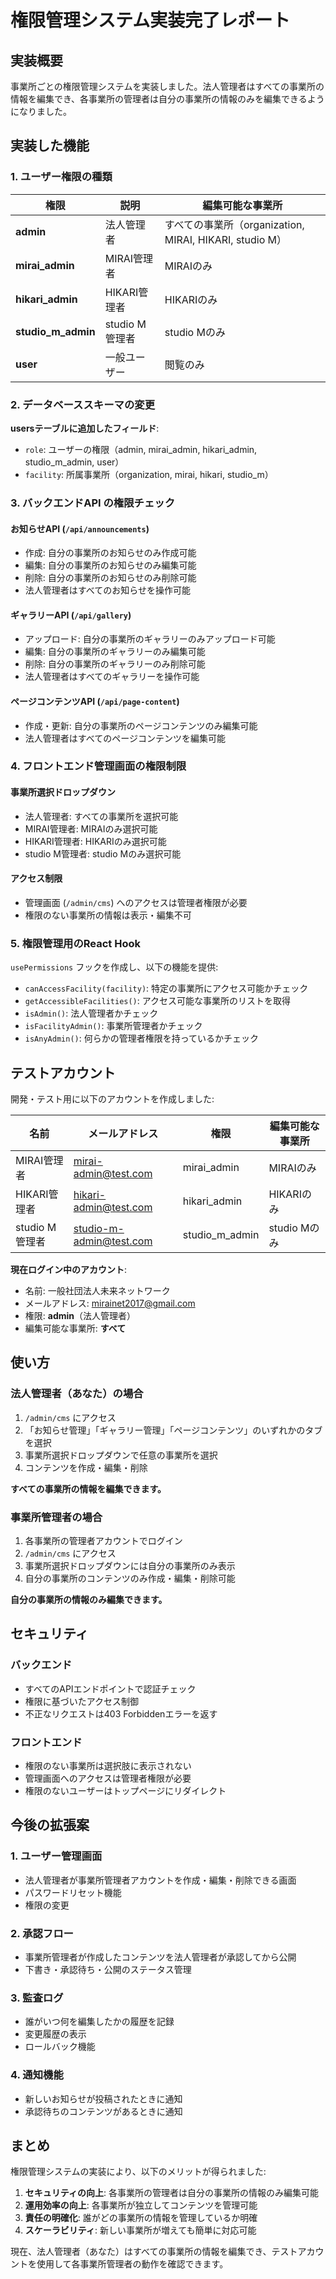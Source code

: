 # 権限管理システム実装完了レポート

## 実装概要

事業所ごとの権限管理システムを実装しました。法人管理者はすべての事業所の情報を編集でき、各事業所の管理者は自分の事業所の情報のみを編集できるようになりました。

## 実装した機能

### 1. ユーザー権限の種類

| 権限 | 説明 | 編集可能な事業所 |
|------|------|------------------|
| **admin** | 法人管理者 | すべての事業所（organization, MIRAI, HIKARI, studio M） |
| **mirai_admin** | MIRAI管理者 | MIRAIのみ |
| **hikari_admin** | HIKARI管理者 | HIKARIのみ |
| **studio_m_admin** | studio M管理者 | studio Mのみ |
| **user** | 一般ユーザー | 閲覧のみ |

### 2. データベーススキーマの変更

**usersテーブルに追加したフィールド**:
- `role`: ユーザーの権限（admin, mirai_admin, hikari_admin, studio_m_admin, user）
- `facility`: 所属事業所（organization, mirai, hikari, studio_m）

### 3. バックエンドAPI の権限チェック

#### お知らせAPI (`/api/announcements`)
- 作成: 自分の事業所のお知らせのみ作成可能
- 編集: 自分の事業所のお知らせのみ編集可能
- 削除: 自分の事業所のお知らせのみ削除可能
- 法人管理者はすべてのお知らせを操作可能

#### ギャラリーAPI (`/api/gallery`)
- アップロード: 自分の事業所のギャラリーのみアップロード可能
- 編集: 自分の事業所のギャラリーのみ編集可能
- 削除: 自分の事業所のギャラリーのみ削除可能
- 法人管理者はすべてのギャラリーを操作可能

#### ページコンテンツAPI (`/api/page-content`)
- 作成・更新: 自分の事業所のページコンテンツのみ編集可能
- 法人管理者はすべてのページコンテンツを編集可能

### 4. フロントエンド管理画面の権限制限

#### 事業所選択ドロップダウン
- 法人管理者: すべての事業所を選択可能
- MIRAI管理者: MIRAIのみ選択可能
- HIKARI管理者: HIKARIのみ選択可能
- studio M管理者: studio Mのみ選択可能

#### アクセス制限
- 管理画面 (`/admin/cms`) へのアクセスは管理者権限が必要
- 権限のない事業所の情報は表示・編集不可

### 5. 権限管理用のReact Hook

`usePermissions` フックを作成し、以下の機能を提供:
- `canAccessFacility(facility)`: 特定の事業所にアクセス可能かチェック
- `getAccessibleFacilities()`: アクセス可能な事業所のリストを取得
- `isAdmin()`: 法人管理者かチェック
- `isFacilityAdmin()`: 事業所管理者かチェック
- `isAnyAdmin()`: 何らかの管理者権限を持っているかチェック

## テストアカウント

開発・テスト用に以下のアカウントを作成しました:

| 名前 | メールアドレス | 権限 | 編集可能な事業所 |
|------|----------------|------|------------------|
| MIRAI管理者 | mirai-admin@test.com | mirai_admin | MIRAIのみ |
| HIKARI管理者 | hikari-admin@test.com | hikari_admin | HIKARIのみ |
| studio M管理者 | studio-m-admin@test.com | studio_m_admin | studio Mのみ |

**現在ログイン中のアカウント**:
- 名前: 一般社団法人未来ネットワーク
- メールアドレス: mirainet2017@gmail.com
- 権限: **admin**（法人管理者）
- 編集可能な事業所: **すべて**

## 使い方

### 法人管理者（あなた）の場合

1. `/admin/cms` にアクセス
2. 「お知らせ管理」「ギャラリー管理」「ページコンテンツ」のいずれかのタブを選択
3. 事業所選択ドロップダウンで任意の事業所を選択
4. コンテンツを作成・編集・削除

**すべての事業所の情報を編集できます。**

### 事業所管理者の場合

1. 各事業所の管理者アカウントでログイン
2. `/admin/cms` にアクセス
3. 事業所選択ドロップダウンには自分の事業所のみ表示
4. 自分の事業所のコンテンツのみ作成・編集・削除可能

**自分の事業所の情報のみ編集できます。**

## セキュリティ

### バックエンド
- すべてのAPIエンドポイントで認証チェック
- 権限に基づいたアクセス制御
- 不正なリクエストは403 Forbiddenエラーを返す

### フロントエンド
- 権限のない事業所は選択肢に表示されない
- 管理画面へのアクセスは管理者権限が必要
- 権限のないユーザーはトップページにリダイレクト

## 今後の拡張案

### 1. ユーザー管理画面
- 法人管理者が事業所管理者アカウントを作成・編集・削除できる画面
- パスワードリセット機能
- 権限の変更

### 2. 承認フロー
- 事業所管理者が作成したコンテンツを法人管理者が承認してから公開
- 下書き・承認待ち・公開のステータス管理

### 3. 監査ログ
- 誰がいつ何を編集したかの履歴を記録
- 変更履歴の表示
- ロールバック機能

### 4. 通知機能
- 新しいお知らせが投稿されたときに通知
- 承認待ちのコンテンツがあるときに通知

## まとめ

権限管理システムの実装により、以下のメリットが得られました:

1. **セキュリティの向上**: 各事業所の管理者は自分の事業所の情報のみ編集可能
2. **運用効率の向上**: 各事業所が独立してコンテンツを管理可能
3. **責任の明確化**: 誰がどの事業所の情報を管理しているか明確
4. **スケーラビリティ**: 新しい事業所が増えても簡単に対応可能

現在、法人管理者（あなた）はすべての事業所の情報を編集でき、テストアカウントを使用して各事業所管理者の動作を確認できます。

